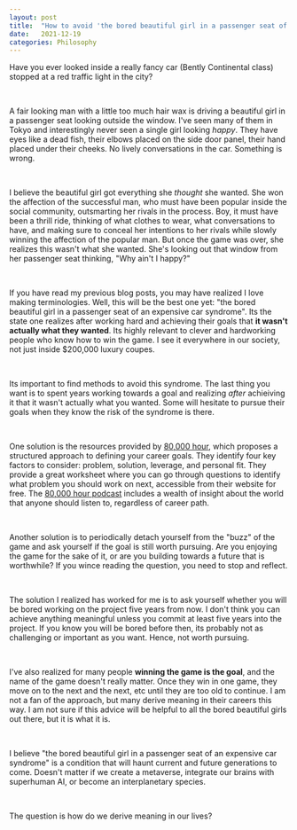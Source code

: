 ```yaml
---
layout: post
title:  "How to avoid 'the bored beautiful girl in a passenger seat of an expensive car' syndrome"
date:   2021-12-19
categories: Philosophy
---
```


Have you ever looked inside a really fancy car (Bently Continental class) stopped at a red traffic light in the city? 

&nbsp;

A fair looking man with a little too much hair wax is driving a beautiful girl in a passenger seat looking outside the window. I've seen many of them in Tokyo and interestingly never seen a single girl looking *happy*. They have eyes like a dead fish, their elbows placed on the side door panel, their hand placed under their cheeks. No lively conversations in the car. Something is wrong. 

&nbsp;

I believe the beautiful girl got everything she *thought* she wanted. She won the affection of the successful man, who must have been popular inside the social community, outsmarting her rivals in the process. Boy, it must have been a thrill ride, thinking of what clothes to wear, what conversations to have, and making sure to conceal her intentions to her rivals while slowly winning the affection of the popular man. But once the game was over, she realizes this wasn't what she wanted. She's looking out that window from her passenger seat thinking, "Why ain't I happy?"

&nbsp;

If you have read my previous blog posts, you may have realized I love making terminologies. Well, this will be the best one yet: "the bored beautiful girl in a passenger seat of an expensive car syndrome". Its the state one realizes after working hard and achieving their goals that **it wasn't actually what they wanted**. Its highly relevant to clever and hardworking people who know how to win the game. I see it everywhere in our society, not just inside $200,000 luxury coupes. 

&nbsp;

Its important to find methods to avoid this syndrome. The last thing you want is to spent years working towards a goal and realizing *after* achieiving it that it wasn't actually what you wanted. Some will hesitate to pursue their goals when they know the risk of the syndrome is there. 

&nbsp;

One solution is the resources provided by [80,000 hour](https://80000hours.org/), which proposes a structured approach to defining your career goals. They identify four key factors to consider: problem, solution, leverage, and personal fit. They provide a great worksheet where you can go through questions to identify what problem you should work on next, accessible from their website for free. The [80,000 hour podcast](https://80000hours.org/podcast/episodes/) includes a wealth of insight about the world that anyone should listen to, regardless of career path. 

&nbsp;

Another solution is to periodically detach yourself from the "buzz" of the game and ask yourself if the goal is still worth pursuing. Are you enjoying the game for the sake of it, or are you building towards a future that is worthwhile? If you wince reading the question, you need to stop and reflect.  

&nbsp;

The solution I realized has worked for me is to ask yourself whether you will be bored working on the project five years from now. I don't think you can achieve anything meaningful unless you commit at least five years into the project. If you know you will be bored before then, its probably not as challenging or important as you want. Hence, not worth pursuing. 

&nbsp;

I've also realized for many people **winning the game is the goal**, and the name of the game doesn't really matter. Once they win in one game, they move on to the next and the next, etc until they are too old to continue. I am not a fan of the approach, but many  derive meaning in their careers this way. I am not sure if this advice will be helpful to all the bored beautiful girls out there, but it is what it is. 

&nbsp;

I believe "the bored beautiful girl in a passenger seat of an expensive car syndrome" is a condition that will haunt current and future generations to come. Doesn't matter if we create a metaverse, integrate our brains with superhuman AI, or become an interplanetary species. 

&nbsp;

The question is how do we derive meaning in our lives?